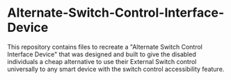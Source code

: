 # Alternate-Switch-Control-Interface-Device
This repository contains files to recreate a "Alternate Switch Control Interface Device" that was designed and built to give the disabled individuals a cheap alternative to use their External Switch control universally to any smart device with the switch control accessibility feature.
